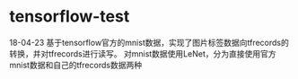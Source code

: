 # tensorflow-test
18-04-23
基于tensorflow官方的mnist数据，实现了图片标签数据向tfrecords的转换，并对tfrecords进行读写。
对mnist数据使用LeNet，分为直接使用官方mnist数据和自己的tfrecords数据两种
